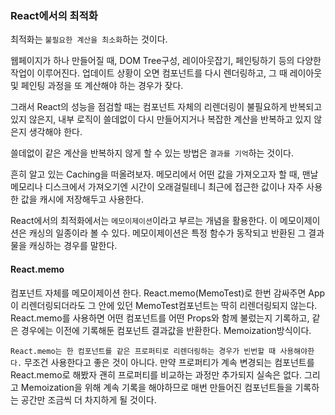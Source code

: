 ### React에서의 최적화

최적화는 `불필요한 계산을 최소화`하는 것이다.

웹페이지가 하나 만들어질 때, DOM Tree구성, 레이아웃잡기, 페인팅하기 등의 다양한 작업이 이루어진다.
업데이트 상황이 오면 컴포넌트를 다시 렌더링하고, 그 때 레이아웃 및 페인팅 과정을 또 계산해야 하는 경우가 잦다.

그래서 React의 성능을 점검할 때는 컴포넌트 자체의 리렌더링이 불필요하게 반복되고 있지 않은지, 내부 로직이 쓸데없이 다시 만들어지거나 복잡한 계산을 반복하고 있지 않은지 생각해야 한다.


쓸데없이 같은 계산을 반복하지 않게 할 수 있는 방법은 `결과를 기억`하는 것이다.

흔히 알고 있는 Caching을 떠올려보자. 메모리에서 어떤 값을 가져오고자 할 때, 맨날 메모리나 디스크에서 가져오기엔 시간이 오래걸릴테니 최근에 접근한 값이나 자주 사용한 값을 캐시에 저장해두고 사용한다.

React에서의 최적화에서는 `메모이제이션`이라고 부르는 개념을 활용한다.
이 메모이제이션은 캐싱의 일종이라 볼 수 있다. 메모이제이션은 특정 함수가 동작되고 반환된 그 결과물을 캐싱하는 경우를 말한다.

#### React.memo

컴포넌트 자체를 메모이제이션 한다.
React.memo(MemoTest)로 한번 감싸주면 App이 리렌더링되더라도 그 안에 있던 MemoTest컴포넌트는 딱히 리렌더링되지 않는다.
React.memo를 사용하면 어떤 컴포넌트를 어떤 Props와 함께 불렀는지 기록하고, 같은 경우에는 이전에 기록해둔 컴포넌트 결과값을 반환한다. Memoization방식이다.

`React.memo는 한 컴포넌트를 같은 프로퍼티로 리렌더링하는 경우가 빈번할 때 사용해야한다.` 무조건 사용한다고 좋은 것이 아니다.
만약 프로퍼티가 계속 변경되는 컴포넌트를 React.memo로 해봤자 괜히 프로퍼티를 비교하는 과정만 추가되지 실속은 없다.
그리고 Memoization을 위해 계속 기록을 해야하므로 매번 만들어진 컴포넌트들을 기록하는 공간만 조금씩 더 차지하게 될 것이다.




